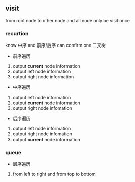 ##  visit
from root node to other node and all node only be visit once

###   recurtion
know 中序 and 前序/后序 can confirm one 二叉树

* 前序遍历
1. output **current** node information
2. output left node information
3. output right node information 

* 中序遍历
1. output left node information
2. output **current** node information
3. output right node infomation 

* 后序遍历
1. output left node information
2. output right node infomation 
3. output **current** node information



###   queue
* 层序遍历
1. from left to right and from top to bottom
